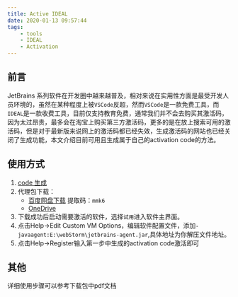 ```yaml
---
title: Active IDEAL
date: 2020-01-13 09:57:44
tags:
    - tools
    - IDEAL
    - Activation
---
```

## 前言
JetBrains 系列软件在开发圈中越来越普及，相对来说在实用性方面是最受开发人员环境的，虽然在某种程度上被`VSCode`反超，然而`VSCode`是一款免费工具，而`IDEAL`是一款收费工具，目前仅支持教育免费，通常我们并不会去购买其激活码，因为太过昂贵，最多会在淘宝上购买第三方激活码，更多的是在放上搜索可用的激活码，但是对于最新版来说网上的激活码都已经失效，生成激活码的网站也已经关闭了生成功能，本文介绍目前可用且生成属于自己的activation code的方法。

## 使用方式
1. [code 生成](https://zhile.io/custom/license)
2. 代理包下载：
    - [百度网盘下载](https://pan.baidu.com/s/1FGZ9d5J5amnvf0vMFqSOsQ) 提取码：`mmk6`
    - [OneDrive](https://onedrive.live.com/?authkey=%21AMIXXkzI4CJfIm8&cid=1CAC1C9786CFFED7&id=1CAC1C9786CFFED7%21892&parId=1CAC1C9786CFFED7%21891&action=locate)
3. 下载成功后启动需要激活的软件，选择`试用`进入软件主界面。
4. 点击Help->Edit Custom VM Options，编辑软件配置文件，添加`-javaagent:E:\webStorm\jetbrains-agent.jar`,具体地址为你解压文件地址。
5. 点击Help->Register输入第一步中生成的activation code激活即可

## 其他
详细使用步骤可以参考下载包中pdf文档
